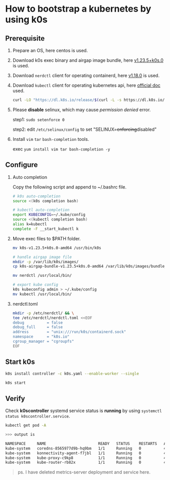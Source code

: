 # How to bootstrap a kubernetes by using k0s

## Prerequisite

1. Prepare an OS, here centos is used.
1. Download k0s exec binary and airgap image bundle, here [v1.23.5+k0s.0](https://github.com/k0sproject/k0s/releases/tag/v1.23.5%2Bk0s.0) is used.
1. Download `nerdctl` client for operating containerd, here [v1.18.0](https://github.com/containerd/nerdctl/releases/tag/v0.18.0) is used.
1. Download `kubectl` client for operating kubernetes api, here [official doc](https://kubernetes.io/docs/tasks/tools/install-kubectl-linux/) used.

   ```bash
   curl -LO "https://dl.k8s.io/release/$(curl -L -s https://dl.k8s.io/release/stable.txt)/bin/linux/amd64/kubectl"
   ```
1. Please **disable** selinux, which may cause *permission denied* error.

   step1: `sudo setenforce 0`

   step2: edit `/etc/selinux/config` to set "SELINUX=~~enforcing~~disabled"

1. Install `vim` `tar` `bash-completion` tools.

   exec `yum install vim tar bash-completion -y`


## Configure

1. Auto completion

   Copy the following script and append to ~/.bashrc file.
   ```bash
   # k0s auto-completion
   source <(k0s completion bash)

   # kubectl auto-completion
   export KUBECONFIG=~/.kube/config
   source <(kubectl completion bash)
   alias k=kubectl
   complete -F __start_kubectl k
   ```

1. Move exec files to $PATH folder.

   ```bash
   mv k0s-v1.23.5+k0s.0-amd64 /usr/bin/k0s

   # handle airgap image file
   mkdir -p /var/lib/k0s/images/
   cp k0s-airgap-bundle-v1.23.5+k0s.0-amd64 /var/lib/k0s/images/bundle_file

   mv nerdctl /usr/local/bin/

   # export kube config
   k0s kubeconfig admin > ~/.kube/config
   mv kubectl /usr/local/bin/
   ```

1. nerdctl.toml

   ```bash
   mkdir -p /etc/nerdctl/ && \
   tee /etc/nerdctl/nerdctl.toml <<EOF
   debug          = false
   debug_full     = false
   address        = "unix:///run/k0s/containerd.sock"
   namespace      = "k8s.io"
   cgroup_manager = "cgroupfs"
   EOF
   ```

## Start k0s

```bash
k0s install controller -c k0s.yaml --enable-worker --single

k0s start
```

## Verify

Check **k0scontroller** systemd service status is **running** by using `systemctl status k0scontroller.service`.

```bash
kubectl get pod -A

>>> output is

NAMESPACE     NAME                       READY   STATUS    RESTARTS   AGE
kube-system   coredns-8565977d9b-hq9bm   1/1     Running   0          45m
kube-system   konnectivity-agent-f7jbl   1/1     Running   0          45m
kube-system   kube-proxy-c9kp8           1/1     Running   0          45m
kube-system   kube-router-rb82x          1/1     Running   0          45m
```

> ps. I have deleted metrics-server deployment and service here.
